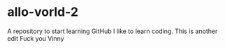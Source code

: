 # allo-vorld-2
A repository to start learning GitHub
I like to learn coding.
This is another edit
Fuck you Vinny
